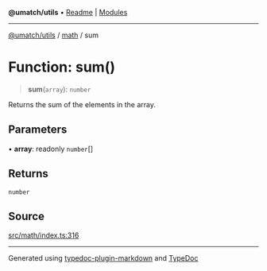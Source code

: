**@umatch/utils** • [Readme](../../index.md) \| [Modules](../../modules.md)

***

[@umatch/utils](../../modules.md) / [math](../index.md) / sum

# Function: sum()

> **sum**(`array`): `number`

Returns the sum of the elements in the array.

## Parameters

• **array**: readonly `number`[]

## Returns

`number`

## Source

[src/math/index.ts:316](https://github.com/umatch-oficial/utils/blob/6b2757d/src/math/index.ts#L316)

***

Generated using [typedoc-plugin-markdown](https://www.npmjs.com/package/typedoc-plugin-markdown) and [TypeDoc](https://typedoc.org/)
